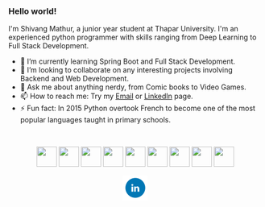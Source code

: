 ### Hello world!


I'm Shivang Mathur, a junior year student at Thapar University. I'm an experienced python programmer with skills ranging from Deep Learning to Full Stack Development.

- 🌱 I’m currently learning Spring Boot and Full Stack Development.
- 👯 I’m looking to collaborate on any interesting projects involving Backend and Web Development.
- 💬 Ask me about anything nerdy, from Comic books to Video Games.
- 📫 How to reach me: Try my [Email](shivang.mathur1@gmail.com) or [LinkedIn](https://www.linkedin.com/in/shivang-mathur-475185197/) page.
- ⚡ Fun fact: In 2015 Python overtook French to become one of the most popular languages taught in primary schools.

<br>
<p align="center">
  <img src="https://img.icons8.com/color/96/000000/python.png" height="40" width="40"/>
  <img src="https://www.vectorlogo.zone/logos/reactjs/reactjs-icon.svg" height="40" width="40"/>
  <img src="https://img.icons8.com/color/96/000000/c-plus-plus-logo.png" height="40" width="40"/>
  <img src="https://img.icons8.com/ios/50/ffffff/django.png" height="40" width="40"/>
  <img src="https://www.vectorlogo.zone/logos/postgresql/postgresql-icon.svg" height="40" width="40"/>
  <img src="https://www.vectorlogo.zone/logos/git-scm/git-scm-icon.svg" height="40" width="40"/>
  <img src="https://www.vectorlogo.zone/logos/springio/springio-icon.svg" height="40" width="40"/>
  <img src="https://www.vectorlogo.zone/logos/unity3d/unity3d-icon.svg" height="40" width="40"/>
  <img src="https://www.vectorlogo.zone/logos/linux/linux-icon.svg" height="40" width="40"/>
</p>

<!-- <p align="center">
  <img src="https://github-readme-stats.vercel.app/api?username=ShivangMathur1&show_icons=true&theme=nightowl" />
</p>
<br>
-->

<p align="center">
  <a href="https://www.linkedin.com/in/shivang-mathur-475185197/">
    <img src="https://github.com/aritraroy/social-icons/blob/master/linkedin-icon.png?raw=true" height="50" width="50"/>
  </a>
</p>
